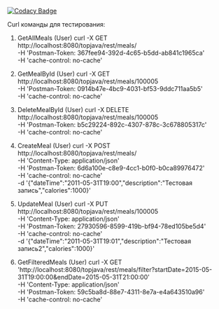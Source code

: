 [![Codacy Badge](https://api.codacy.com/project/badge/Grade/120a0430623240b68cdf64555215234a)](https://www.codacy.com/app/przrak/topjava?utm_source=github.com&amp;utm_medium=referral&amp;utm_content=przrak/topjava&amp;utm_campaign=Badge_Grade)

Curl команды для тестирования:
1. GetAllMeals (User)
curl -X GET \
  http://localhost:8080/topjava/rest/meals/ \
  -H 'Postman-Token: 367fee94-392d-4c65-b5dd-ab841c1965ca' \
  -H 'cache-control: no-cache'
  
2. GetMealById (User)
curl -X GET \
  http://localhost:8080/topjava/rest/meals/100005 \
  -H 'Postman-Token: 0914b47e-4bc9-4031-bf53-9ddc711aa5b5' \
  -H 'cache-control: no-cache'
  
3. DeleteMealById (User)
curl -X DELETE \
  http://localhost:8080/topjava/rest/meals/100005 \
  -H 'Postman-Token: b5c29224-892c-4307-878c-3c678805317c' \
  -H 'cache-control: no-cache'
  
4. CreateMeal (User)
curl -X POST \
  http://localhost:8080/topjava/rest/meals/ \
  -H 'Content-Type: application/json' \
  -H 'Postman-Token: 6d6a100e-c8e9-4cc1-b0f0-b0ca89976472' \
  -H 'cache-control: no-cache' \
  -d '{"dateTime":"2011-05-31T19:00","description":"Тестовая запись","calories":1000}'
  
5. UpdateMeal (User)
curl -X PUT \
  http://localhost:8080/topjava/rest/meals/100005 \
  -H 'Content-Type: application/json' \
  -H 'Postman-Token: 27930596-8599-419b-bf94-78ed105be5d4' \
  -H 'cache-control: no-cache' \
  -d '{"dateTime":"2011-05-31T19:01","description":"Тестовая запись2","calories":1000}'
  
6. GetFilteredMeals (User)
curl -X GET \
  'http://localhost:8080/topjava/rest/meals/filter?startDate=2015-05-31T19:00:00&endDate=2015-05-31T21:00:00' \
  -H 'Content-Type: application/json' \
  -H 'Postman-Token: 59c5ba8d-88e7-4311-8e7a-e4a643510a96' \
  -H 'cache-control: no-cache'
